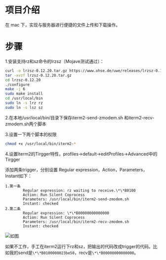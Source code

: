 # 项目介绍

在 mac 下，实现与服务器进行便捷的文件上传和下载操作。


# 步骤

1.安装支持rz和sz命令的lrzsz（Mojave测试通过）：
```bash
curl -o lrzsz-0.12.20.tar.gz https://www.ohse.de/uwe/releases/lrzsz-0.12.20.tar.gz
tar -xvzf lrzsz-0.12.20.tar.gz
cd lrzsz-0.12.20
./configure
make -j 6
sudo make install
cd /usr/local/bin
sudo ln -s lrz rz
sudo ln -s lsz sz
```
2.在本地/usr/local/bin/目录下保存iterm2-send-zmodem.sh 和iterm2-recv-zmodem.sh两个脚本

3.设置一下两个脚本的权限

```bash
chmod +x /usr/local/bin/iterm2-*
```

4.设置Iterm2的Tirgger特性，profiles->default->editProfiles->Advanced中的Tirgger

添加两条trigger，分别设置 Regular expression，Action，Parameters，Instant如下：

```
1.第一条
        Regular expression: rz waiting to receive.\*\*B0100
        Action: Run Silent Coprocess
        Parameters: /usr/local/bin/iterm2-send-zmodem.sh
        Instant: checked
2.第二条
        Regular expression: \*\*B00000000000000
        Action: Run Silent Coprocess
        Parameters: /usr/local/bin/iterm2-recv-zmodem.sh
        Instant: checked
```

![如图](https://github.com/aikuyun/iterm2-zmodem/blob/master/imgs/01.png)


如果不工作，手工在iterm2运行下rz和sz，把输出的代码改成trigger的代码。比如我的send是`\*\*B0100000023be50`，recv是`\*\*B00000000000000`。


